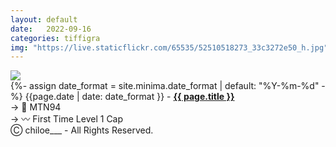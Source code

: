 ```yaml
---
layout: default
date:   2022-09-16
categories: tiffigra
img: "https://live.staticflickr.com/65535/52510518273_33c3272e50_h.jpg"
---
```


<picture>
    <source srcset="{{page.img}}" media="(min-width: 800px)">
    <img src="{{page.img}}" />
</picture>


<br>
{%- assign date_format = site.minima.date_format | default: "%Y-%m-%d" -%} 
<span class="post-meta">{{page.date | date: date_format }} - </span><a style="font-weight: 700;" href="https://www.instagram.com/chiloe____/">{{ page.title }}</a><br>
<span class="post-meta">
→ 🥫 MTN94 <br>
→ 〰️ First Time Level 1 Cap
</span>

<br>
<span class="post-meta" onclick="window.location='https://www.instagram.com/chiloe____/'">Ⓒ chiloe___ - All Rights Reserved.</span>